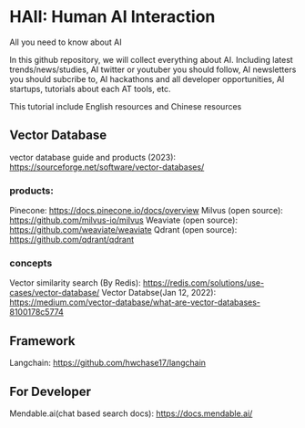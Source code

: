 # HAII: Human AI Interaction
All you need to know about AI

In this github repository, we will collect everything about AI. Including latest trends/news/studies, AI twitter or youtuber you should follow, AI newsletters you should subcribe to, AI hackathons and all developer opportunities, AI startups, tutorials about each AT tools, etc. 

This tutorial include English resources and Chinese resources

## Vector Database
vector database guide and products (2023): https://sourceforge.net/software/vector-databases/

### products:
Pinecone: https://docs.pinecone.io/docs/overview
Milvus (open source): https://github.com/milvus-io/milvus
Weaviate (open source): https://github.com/weaviate/weaviate
Qdrant (open source): https://github.com/qdrant/qdrant

### concepts
Vector similarity search (By Redis): https://redis.com/solutions/use-cases/vector-database/
Vector Databse(Jan 12, 2022): https://medium.com/vector-database/what-are-vector-databases-8100178c5774


## Framework
Langchain: https://github.com/hwchase17/langchain


## For Developer
Mendable.ai(chat based search docs): https://docs.mendable.ai/
